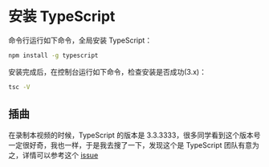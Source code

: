 
# 安装 TypeScript

命令行运行如下命令，全局安装 TypeScript：

```bash
npm install -g typescript
```

安装完成后，在控制台运行如下命令，检查安装是否成功(3.x)：

```bash
tsc -V 
```

## 插曲

在录制本视频的时候，TypeScript 的版本是 3.3.3333，很多同学看到这个版本号一定很好奇，我也一样，于是我去搜了一下，发现这个是 TypeScript 团队有意为之，详情可以参考这个 [issue](https://github.com/Microsoft/TypeScript/issues/30032)
